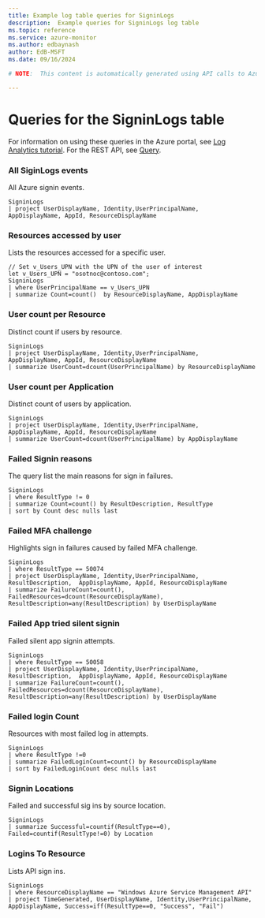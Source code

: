 ```yaml
---
title: Example log table queries for SigninLogs
description:  Example queries for SigninLogs log table
ms.topic: reference
ms.service: azure-monitor
ms.author: edbaynash
author: EdB-MSFT
ms.date: 09/16/2024

# NOTE:  This content is automatically generated using API calls to Azure. Any edits made on these files will be overwritten in the next run of the script. 

---
```


# Queries for the SigninLogs table

For information on using these queries in the Azure portal, see [Log Analytics tutorial](/azure/azure-monitor/logs/log-analytics-tutorial). For the REST API, see [Query](/rest/api/loganalytics/query).


### All SiginLogs events  


All Azure signin events.  

```query
SigninLogs
| project UserDisplayName, Identity,UserPrincipalName,  AppDisplayName, AppId, ResourceDisplayName
```



### Resources accessed by user  


Lists the resources accessed for a specific user.  

```query
// Set v_Users_UPN with the UPN of the user of interest
let v_Users_UPN = "osotnoc@contoso.com";
SigninLogs
| where UserPrincipalName == v_Users_UPN
| summarize Count=count()  by ResourceDisplayName, AppDisplayName
```



### User count per Resource  


Distinct count if users by resource.  

```query
SigninLogs
| project UserDisplayName, Identity,UserPrincipalName,  AppDisplayName, AppId, ResourceDisplayName
| summarize UserCount=dcount(UserPrincipalName) by ResourceDisplayName
```



### User count per Application  


Distinct count of users by application.  

```query
SigninLogs
| project UserDisplayName, Identity,UserPrincipalName,  AppDisplayName, AppId, ResourceDisplayName
| summarize UserCount=dcount(UserPrincipalName) by AppDisplayName
```



### Failed Signin reasons  


The query list the main reasons for sign in failures.  

```query
SigninLogs
| where ResultType != 0
| summarize Count=count() by ResultDescription, ResultType
| sort by Count desc nulls last
```



### Failed MFA challenge  


Highlights sign in failures caused by failed MFA challenge.  

```query
SigninLogs
| where ResultType == 50074
| project UserDisplayName, Identity,UserPrincipalName, ResultDescription,  AppDisplayName, AppId, ResourceDisplayName
| summarize FailureCount=count(), FailedResources=dcount(ResourceDisplayName), ResultDescription=any(ResultDescription) by UserDisplayName
```



### Failed App tried silent signin  


Failed silent app signin attempts.  

```query
SigninLogs
| where ResultType == 50058
| project UserDisplayName, Identity,UserPrincipalName, ResultDescription,  AppDisplayName, AppId, ResourceDisplayName
| summarize FailureCount=count(), FailedResources=dcount(ResourceDisplayName), ResultDescription=any(ResultDescription) by UserDisplayName
```



### Failed login Count  


Resources with most failed log in attempts.  

```query
SigninLogs
| where ResultType !=0
| summarize FailedLoginCount=count() by ResourceDisplayName
| sort by FailedLoginCount desc nulls last
```



### Signin Locations  


Failed and successful sig ins by source location.  

```query
SigninLogs
| summarize Successful=countif(ResultType==0), Failed=countif(ResultType!=0) by Location
```



### Logins To Resource  


Lists API sign ins.  

```query
SigninLogs
| where ResourceDisplayName == "Windows Azure Service Management API"
| project TimeGenerated, UserDisplayName, Identity,UserPrincipalName,  AppDisplayName, Success=iff(ResultType==0, "Success", "Fail")
```

